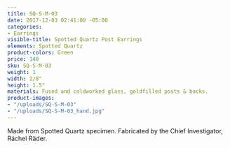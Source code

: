 ```yaml
---
title: SQ-S-M-03
date: 2017-12-03 02:41:00 -05:00
categories:
- Earrings
visible-title: Spotted Quartz Post Earrings
elements: Spotted Quartz
product-colors: Green
price: 140
sku: SQ-S-M-03
weight: 1
width: 2/8"
height: 1.5"
materials: Fused and coldworked glass, goldfilled posts & backs.
product-images:
- "/uploads/SQ-S-M-03"
- "/uploads/SQ-S-M-03_hand.jpg"
---
```


Made from Spotted Quartz specimen. Fabricated by the Chief Investigator, Ráchel Räder.